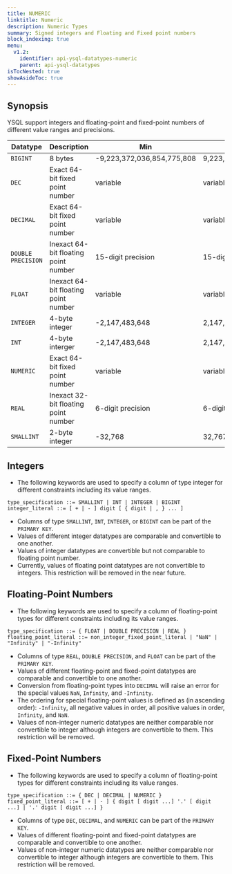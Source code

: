 ```yaml
---
title: NUMERIC
linktitle: Numeric
description: Numeric Types
summary: Signed integers and Floating and Fixed point numbers
block_indexing: true
menu:
  v1.2:
    identifier: api-ysql-datatypes-numeric
    parent: api-ysql-datatypes
isTocNested: true
showAsideToc: true
---
```


## Synopsis
YSQL support integers and floating-point and fixed-point numbers of different value ranges and precisions.

Datatype | Description | Min | Max |
---------|-------------|-----|-----|
`BIGINT` | 8 bytes | -9,223,372,036,854,775,808 | 9,223,372,036,854,775,807 |
`DEC` | Exact 64-bit fixed point number | variable | variable |
`DECIMAL` | Exact 64-bit fixed point number | variable | variable |
`DOUBLE PRECISION` | Inexact 64-bit floating point number | 15-digit precision | 15-digit precision|
`FLOAT` | Inexact 64-bit floating point number | variable | variable |
`INTEGER` | 4-byte integer | -2,147,483,648 | 2,147,483,647 |
`INT` | 4-byte interger | -2,147,483,648 | 2,147,483,647 |
`NUMERIC` | Exact 64-bit fixed point number | variable | variable |
`REAL` | Inexact 32-bit floating point number | 6-digit precision | 6-digit precision |
`SMALLINT` | 2-byte integer | -32,768 | 32,767 |

## Integers
- The following keywords are used to specify a column of type integer for different constraints including its value ranges.

```
type_specification ::= SMALLINT | INT | INTEGER | BIGINT
integer_literal ::= [ + | - ] digit [ { digit | , } ... ]
```

- Columns of type `SMALLINT`, `INT`, `INTEGER`, or `BIGINT` can be part of the `PRIMARY KEY`.
- Values of different integer datatypes are comparable and convertible to one another.
- Values of integer datatypes are convertible but not comparable to floating point number.
- Currently, values of floating point datatypes are not convertible to integers. This restriction
will be removed in the near future.

## Floating-Point Numbers
- The following keywords are used to specify a column of floating-point types for different constraints including its value ranges.
```
type_specification ::= { FLOAT | DOUBLE PRECISION | REAL }
floating_point_literal ::= non_integer_fixed_point_literal | "NaN" | "Infinity" | "-Infinity"
```

- Columns of type `REAL`, `DOUBLE PRECISION`, and `FLOAT` can be part of the `PRIMARY KEY`.
- Values of different floating-point and fixed-point datatypes are comparable and convertible to one another.
- Conversion from floating-point types into `DECIMAL` will raise an error for the special values `NaN`, `Infinity`, and `-Infinity`.
- The ordering for special floating-point values is defined as (in ascending order): `-Infinity`, all negative values in order, all positive values in order, `Infinity`, and `NaN`.
- Values of non-integer numeric datatypes are neither comparable nor convertible to integer although integers are convertible to them. This restriction will be removed.

## Fixed-Point Numbers
- The following keywords are used to specify a column of floating-point types for different constraints including its value ranges.

```
type_specification ::= { DEC | DECIMAL | NUMERIC }
fixed_point_literal ::= [ + | - ] { digit [ digit ...] '.' [ digit ...] | '.' digit [ digit ...] }

```

- Columns of type `DEC`, `DECIMAL`, and `NUMERIC` can be part of the `PRIMARY KEY`.
- Values of different floating-point and fixed-point datatypes are comparable and convertible to one another.
- Values of non-integer numeric datatypes are neither comparable nor convertible to integer although integers are convertible to them. This restriction will be removed.
